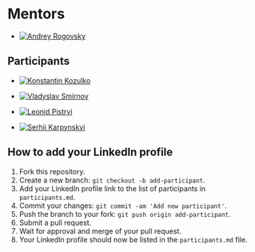 # Mentors

- [![Andrey Rogovsky](https://media.licdn.com/dms/image/D4D35AQEVX8pAR1F7ig/profile-framedphoto-shrink_400_400/0/1676961470624?e=1678039200&v=beta&t=2zQR3KfdE8fbpoEXWdjrksPgmgLj2dVbfDx559xO2fM)](https://www.linkedin.com/in/esupport/)

## Participants

- [![Konstantin Kozulko](https://media.licdn.com/dms/image/D4D03AQEPAkE4FWmHbg/profile-displayphoto-shrink_800_800/0/1676424480957?e=1683158400&v=beta&t=XbGIPlbRQbuQ_ysm-7v2bTTiME82OMtXripJ-3DvCFI)](https://www.linkedin.com/in/kostanproff/)


- [![Vladyslav Smirnov](https://media.licdn.com/dms/image/D4D03AQEeNHdhozLzrQ/profile-displayphoto-shrink_200_200/0/1677576469790?e=1683158400&v=beta&t=xf1RMlWGKBH-CBnY_k4o079rQngpbwx53Ha1jZh2ipc)](https://www.linkedin.com/in/vladyslav-smirnov-inko-vlad/)


- [![Leonid Pistryi](https://media.licdn.com/dms/image/C5603AQGoSA7jjbIPnQ/profile-displayphoto-shrink_800_800/0/1575648450741?e=1683158400&v=beta&t=w6AmYWjt-ZgVI1YDidQXaHC_B3X3CPxrkoLDqx3CqEM)](https://www.linkedin.com/in/leonid-pistryi-141273199/)


- [![Serhii Karpynskyi](https://media.licdn.com/dms/image/D4D03AQGQUjnMBNqrTQ/profile-displayphoto-shrink_200_200/0/1677926455760?e=1683158400&v=beta&t=f5bkpl2-m6RJsGedxCJhXDrfFx4-ycilitcXq-fZ1ts)](https://www.linkedin.com/in/sergo03/)


## How to add your LinkedIn profile

1. Fork this repository.
2. Create a new branch: `git checkout -b add-participant`.
3. Add your LinkedIn profile link to the list of participants in `participants.md`.
4. Commit your changes: `git commit -am 'Add new participant'`.
5. Push the branch to your fork: `git push origin add-participant`.
6. Submit a pull request.
7. Wait for approval and merge of your pull request.
8. Your LinkedIn profile should now be listed in the `participants.md` file.
